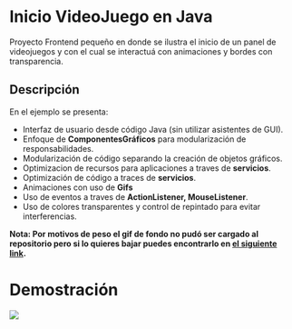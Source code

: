 # Inicio VideoJuego en Java

Proyecto Frontend pequeño en donde se ilustra el inicio de un panel de videojuegos y con el cual se interactuá con animaciones y bordes con transparencia.

## Descripción

En el ejemplo se presenta: 
* Interfaz de usuario desde código Java (sin utilizar asistentes de GUI).
* Enfoque de **ComponentesGráficos** para modularización de responsabilidades.
* Modularización de código separando la creación de objetos gráficos.
* Optimizacion de recursos para aplicaciones a traves de **servicios**.
* Optimización de código a traces de **servicios**.
* Animaciones con uso de **Gifs**
* Uso de eventos a traves de **ActionListener, MouseListener**.
* Uso de colores transparentes y control de repintado para evitar interferencias.

**Nota: Por motivos de peso el gif de fondo no pudó ser cargado al repositorio pero si lo quieres bajar puedes encontrarlo en [el siguiente link](https://drive.google.com/file/d/1QP2JeK4yMZRVddWlVqz2wNRwb93GtR6I/view?usp=sharing).**

# Demostración

![](demostracion/demostracion.gif)
